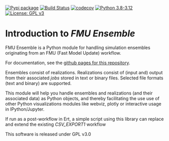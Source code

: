 
[![Pypi package](https://badge.fury.io/py/fmu-ensemble.svg)](https://badge.fury.io/py/fmu-ensemble)
[![Build Status](https://img.shields.io/github/actions/workflow/status/equinor/fmu-ensemble/fmu-ensemble.yml?branch=master)](https://github.com/equinor/fmu-ensemble/actions?query=workflow%3Afmu-ensemble)
[![codecov](https://codecov.io/gh/equinor/fmu-ensemble/branch/master/graph/badge.svg)](https://codecov.io/gh/equinor/fmu-ensemble)
[![Python 3.8-3.12](https://img.shields.io/badge/python-3.8%20|%203.9%20|%203.10%20|%203.11%20|%203.12-blue.svg)](https://www.python.org)
[![License: GPL v3](https://img.shields.io/badge/License-GPLv3-blue.svg)](https://www.gnu.org/licenses/gpl-3.0)

# Introduction to *FMU Ensemble*

FMU Ensemble is a Python module for handling simulation ensembles
originating from an FMU (Fast Model Update) workflow.

For documentation, see the
[github pages for this repository](<https://equinor.github.io/fmu-ensemble/>).

Ensembles consist of realizations. Realizations consist of (input and)
output from their associated *jobs* stored in text or binary files.
Selected file formats (text and binary) are supported.

This module will help you handle ensembles and realizations (and their
associated data) as Python objects, and thereby facilitating the use
use of other Python visualizations modules like webviz, plotly or
interactive usage in IPython/Jupyter.

If run as a post-workflow in Ert, a simple script using this library
can replace and extend the existing *CSV_EXPORT1* workflow

This software is released under GPL v3.0
